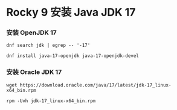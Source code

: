 # Rocky 9 安装 Java JDK 17

### 安装 OpenJDK 17

```
dnf search jdk | egrep -- '-17'

dnf install java-17-openjdk java-17-openjdk-devel
```

### 安装 Oracle JDK 17

```
wget https://download.oracle.com/java/17/latest/jdk-17_linux-x64_bin.rpm

rpm -Uvh jdk-17_linux-x64_bin.rpm
```
